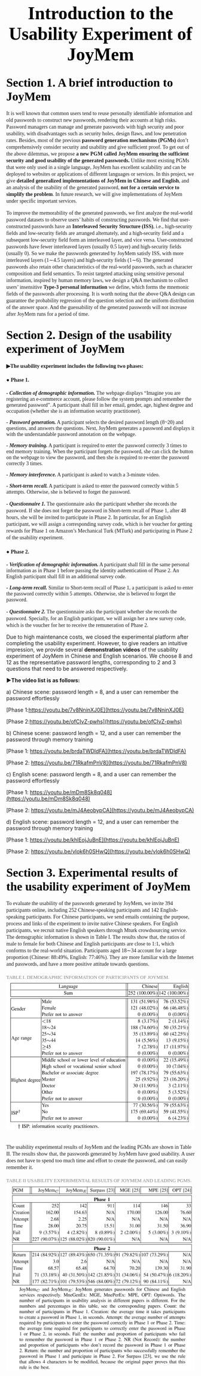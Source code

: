 # <center><font face="Times New Roman" color=black size=7>Introduction to the Usability Experiment of JoyMem</font></center>
## <font face="Times New Roman" color=black size=6>Section 1. A brief introduction to JoyMem</font>

<font face="Times New Roman">It is well known that common users tend to reuse personally identifiable information and old passwords to construct new passwords, rendering their accounts at high risks. Password managers can manage and generate passwords with high security and poor usability, with disadvantages such as security holes, design flaws, and low penetration rates. Besides, most of the previous **password generation mechanisms (PGMs)** don’t comprehensively consider security and usability and give sufficient proof. To get out of the above dilemmas, we propose **a new PGM called JoyMem ensuring the sufficient security and good usability of the generated passwords.** Unlike most existing PGMs that were only used in a single language, JoyMem has excellent scalability and can be deployed to websites or applications of different languages or services. In this project, we give **detailed generalized implementations of JoyMem in Chinese and English**, and an analysis of the usability of the generated password, **not for a certain service to simplify the problem**. In future research, we will give implementations of JoyMem under specific important services. </font>

<font face="Times New Roman">To improve the memorability of the generated passwords, we first analyze the real-world password datasets to observe users’ habits of constructing passwords. We find that user-constructed passwords have an **Interleaved Security Structure (ISS)**, i.e., high-security fields and low-security fields are arranged alternately, and a high-security field and a subsequent low-security field form an interleaved layer, and vice versa. User-constructed passwords have fewer interleaved layers (usually 0.5 layer) and high-security fields (usually 0). So we make the passwords generated by JoyMem satisfy ISS, with more interleaved layers (1∼4.5 layers) and high-security fields (1∼6). The generated passwords also retain other characteristics of the real-world passwords, such as character composition and field semantics. To resist targeted attacking using sensitive personal information, inspired by human memory laws, we design a Q&A mechanism to collect users’ insensitive **Type-3 personal information** we define, which forms the mnemonic fields of the passwords after processing. It is worth noting that the above Q&A design can guarantee the probability regression of the question selection and the uniform distribution of the answer space. And the guessability of the generated passwords will not increase after JoyMem runs for a period of time. </font>


## <font face="Times New Roman" color=black size=6>Section 2. Design of the usability experiment of JoyMem</font>
 <font face="Times New Roman">**▶The usability experiment includes the following two phases:**</font> 

#### <font face="Times New Roman">●  Phase 1.</font>
<font face="Times New Roman">

***- Collection of demographic information.*** The webpage displays “Imagine you are registering an e-commerce account, please follow the system prompts and remember the generated password”. A participant shall fill in her email, gender, age, highest degree and occupation (whether she is an information security practitioner).

***- Password generation.*** A participant selects the desired password length (8~20) and questions, and answers the questions. Next, JoyMem generates a password and displays it with the understandable password annotation on the webpage. 

***- Memory training.*** A participant is required to enter the password correctly 3 times to end memory training. When the participant forgets the password, she can click the button on the webpage to view the password, and then she is required to re-enter the password correctly 3 times.

***- Memory interference.*** A participant is asked to watch a 3-minute video.

***- Short-term recall.*** A participant is asked to enter the password correctly within 5 attempts. Otherwise, she is believed to forget the password.

***- Questionnaire 1.*** The questionnaire asks the participant whether she records the password. If she does not forget the password in Short-term recall of Phase 1, after 48 hours, she will be invited to participate in Phase 2. In particular, for an English participant, we will assign a corresponding survey code, which is her voucher for getting rewards for Phase 1 on Amazon’s Mechanical Turk (MTurk) and participating in Phase 2 of the usability experiment.</font>





#### <font face="Times New Roman">●  Phase 2.</font>
<font face="Times New Roman">

***- Verification of demographic information.*** A participant shall fill in the same personal information as in Phase 1 before passing the identity authentication of Phase 2. An English participant shall fill in an additional survey code. 

***- Long-term recall.*** Similar to Short-term recall of Phase 1, a participant is asked to enter the password correctly within 5 attempts. Otherwise, she is believed to forget the password. 

***- Questionnaire 2.*** The questionnaire asks the participant whether she records the password. Specially, for an English participant, we will assign her a new survey code, which is the voucher for her to receive the remuneration of Phase 2. 
</font>

Due to high maintenance costs, we closed the experimental platform after completing the usability experiment. However, to give readers an intuitive impression, we provide several **demonstration videos** of the usability experiment of JoyMem in Chinese and English scenarios. We choose 8 and 12 as the representative password lengths, corresponding to 2 and 3 questions that need to be answered respectively. 

**▶The video list is as follows:**

a)	Chinese scene: password length = 8, and a user can remember the password effortlessly

[Phase 1:https://youtu.be/7v8NninXJ0E](https://youtu.be/7v8NninXJ0E)

[Phase 2:https://youtu.be/ofCIvZ-pwhs](https://youtu.be/ofCIvZ-pwhs)

b)	Chinese scene: password length = 12, and a user can remember the password through memory training

[Phase 1: https://youtu.be/brdaTWDldFA](https://youtu.be/brdaTWDldFA)

[Phase 2: https://youtu.be/71RkafmPnV8](https://youtu.be/71RkafmPnV8)

c)	English scene: password length = 8, and a user can remember the password effortlessly

[Phase 1: https://youtu.be/mDm8Sk8q048](https://youtu.be/mDm8Sk8q048)

[Phase 2: https://youtu.be/mJ4AeobypCA](https://youtu.be/mJ4AeobypCA)

d)	English scene: password length = 12, and a user can remember the password through memory training

[Phase 1: https://youtu.be/khlEojJuBnE](https://youtu.be/khlEojJuBnE)

[Phase 2: https://youtu.be/vlok6h0SHwQ](https://youtu.be/vlok6h0SHwQ)

## <font face="Times New Roman" color=black size=6>Section 3.  Experimental results of the usability experiment of JoyMem</font>
<font face="Times New Roman">
To evaluate the usability of the passwords generated by JoyMem, we invite 394 participants online, including 252 Chinese-speaking participants and 142 English-speaking participants. For Chinese participants, we send emails containing the purpose, process and links of the experiment to invite native Chinese speakers. For English participants, we recruit native English speakers through Mturk crowdsourcing service. The demographic information is shown in Table I. The results show that, the ratios of male to female for both Chinese and English participants are close to 1:1, which conforms to the real-world situation. Participants aged 18∼34 account for a large proportion (Chinese: 88:49%, English: 77:46%). They are more familiar with the Internet and passwords, and have a more positive attitude towards questions. 
</font>
</br>
</br>
 <font face="Times New Roman" color=gray lign="center"size=2>   TABLE  I.  DEMOGRAPHIC INFORMATION OF PARTICIPANTS OF JOYMEM.</font>

<img src=https://github.com/JoyMem/JoyMem/blob/master/Table/TABLE%20I.%20DEMOGRAPHIC%20INFORMATION%20OF%20PARTICIPANTS%20OF%20JOYMEM.png lign=center width = "534" height = "400" />
<font face="Times New Roman">
</br>
</br>

The usability experimental results of JoyMem and the leading PGMs are shown in Table II. The results show that, the passwords generated by JoyMem have good usability. A user does not have to spend too much time and effort to create the password, and can easily remember it.
</font>
</br>
</br>
<font face="Times New Roman" color=gray  lign=center size=2>TABLE  II  USABILITY EXPERIMENTAL RESULTS OF JOYMEM AND LEADING PGMS.</font>
<img src=https://github.com/JoyMem/JoyMem/blob/master/Table/TABLE%20II%20USABILITY%20EXPERIMENTAL%20RESULTS%20OF%20JOYMEM%20AND%20LEADING%20PGMS.png lign=center width = "511.25" height = "500"/>



 




